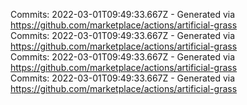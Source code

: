 Commits: 2022-03-01T09:49:33.667Z - Generated via https://github.com/marketplace/actions/artificial-grass
<br>
Commits: 2022-03-01T09:49:33.667Z - Generated via https://github.com/marketplace/actions/artificial-grass
<br>
Commits: 2022-03-01T09:49:33.667Z - Generated via https://github.com/marketplace/actions/artificial-grass
<br>
Commits: 2022-03-01T09:49:33.667Z - Generated via https://github.com/marketplace/actions/artificial-grass
<br>
